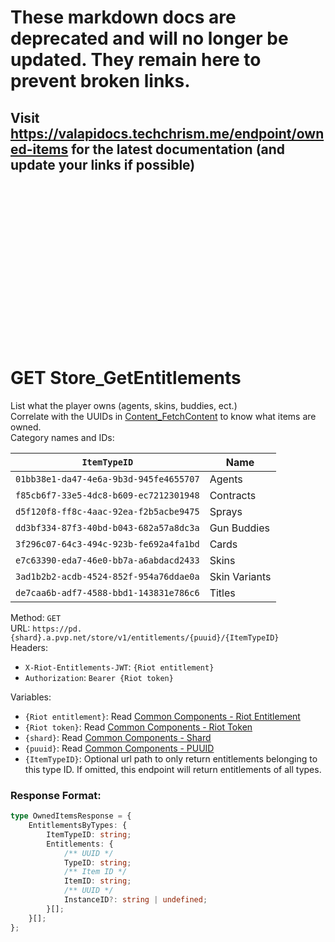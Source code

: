 <!--

This file is automatically generated!
Do not edit it directly!
See https://github.com/techchrism/valorant-api-docs/blob/trunk/contributing.md for more information.

-->

# These markdown docs are deprecated and will no longer be updated. They remain here to prevent broken links.
## Visit <https://valapidocs.techchrism.me/endpoint/owned-items> for the latest documentation (and update your links if possible)
<br><br><br><br><br><br><br><br><br><br><br><br><br><br><br>
# GET Store_GetEntitlements

List what the player owns (agents, skins, buddies, ect.)  
Correlate with the UUIDs in [Content_FetchContent](../PVP%20Endpoints/GET%20Content_FetchContent.md) to know what items are owned.   
Category names and IDs:  

`ItemTypeID` | Name
--- | ---
`01bb38e1-da47-4e6a-9b3d-945fe4655707` | Agents
`f85cb6f7-33e5-4dc8-b609-ec7212301948` | Contracts
`d5f120f8-ff8c-4aac-92ea-f2b5acbe9475` | Sprays
`dd3bf334-87f3-40bd-b043-682a57a8dc3a` | Gun Buddies
`3f296c07-64c3-494c-923b-fe692a4fa1bd` | Cards
`e7c63390-eda7-46e0-bb7a-a6abdacd2433` | Skins
`3ad1b2b2-acdb-4524-852f-954a76ddae0a` | Skin Variants
`de7caa6b-adf7-4588-bbd1-143831e786c6` | Titles  


Method: `GET`  
URL: `https://pd.{shard}.a.pvp.net/store/v1/entitlements/{puuid}/{ItemTypeID}`  
Headers:
 - `X-Riot-Entitlements-JWT`: `{Riot entitlement}`
 - `Authorization`: `Bearer {Riot token}`

Variables:
 - `{Riot entitlement}`: Read [Common Components - Riot Entitlement](../common-components.md#riot-entitlement)
 - `{Riot token}`: Read [Common Components - Riot Token](../common-components.md#riot-token)
 - `{shard}`: Read [Common Components - Shard](../common-components.md#shard)
 - `{puuid}`: Read [Common Components - PUUID](../common-components.md#puuid)
 - `{ItemTypeID}`: Optional url path to only return entitlements belonging to this type ID. If omitted, this endpoint will return entitlements of all types.


### Response Format:
```ts
type OwnedItemsResponse = {
    EntitlementsByTypes: {
        ItemTypeID: string;
        Entitlements: {
            /** UUID */
            TypeID: string;
            /** Item ID */
            ItemID: string;
            /** UUID */
            InstanceID?: string | undefined;
        }[];
    }[];
};
```
